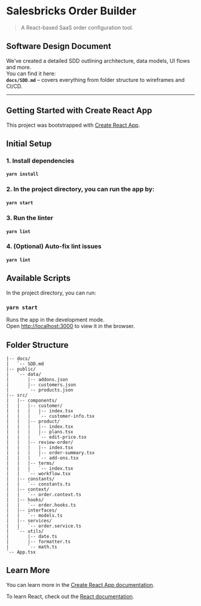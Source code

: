 # Salesbricks Order Builder

> A React-based SaaS order configuration tool.

## Software Design Document

We’ve created a detailed SDD outlining architecture, data models, UI flows and more.  
You can find it here:  
**`docs/SDD.md`** – covers everything from folder structure to wireframes and CI/CD.

---

## Getting Started with Create React App

This project was bootstrapped with [Create React App](https://github.com/facebook/create-react-app).

## Initial Setup

### 1. **Install dependencies**

#### `yarn install`

### 2. **In the project directory, you can run the app by:**

#### `yarn start`

### 3. **Run the linter**

#### `yarn lint`

### 4. **(Optional) Auto-fix lint issues**

#### `yarn lint`

## Available Scripts

In the project directory, you can run:

### `yarn start`

Runs the app in the development mode.  
Open [http://localhost:3000](http://localhost:3000) to view it in the browser.

## Folder Structure

```
|-- docs/
|   `-- SDD.md
|-- public/
|   `-- data/
|       |-- addons.json
|       |-- customers.json
|       `-- products.json
|-- src/
|   |-- components/
|   |   |-- customer/
|   |   |   |-- index.tsx
|   |   |   `-- customer-info.tsx
|   |   |-- product/
|   |   |   |-- index.tsx
|   |   |   |-- plans.tsx
|   |   |   `-- edit-price.tsx
|   |   |-- review-order/
|   |   |   |-- index.tsx
|   |   |   |-- order-summary.tsx
|   |   |   `-- add-ons.tsx
|   |   |-- terms/
|   |   |   `-- index.tsx
|   |   `-- workflow.tsx
|   |-- constants/
|   |   `-- constants.ts
|   |-- context/
|   |   `-- order.context.ts
|   |-- hooks/
|   |   `-- order.hooks.ts
|   |-- interfaces/
|   |   `-- models.ts
|   |-- services/
|   |   `-- order.service.ts
|   `-- utils/
|       |-- date.ts
|       |-- formatter.ts
|       `-- math.ts
`-- App.tsx
```

## Learn More

You can learn more in the [Create React App documentation](https://facebook.github.io/create-react-app/docs/getting-started).

To learn React, check out the [React documentation](https://reactjs.org/).
